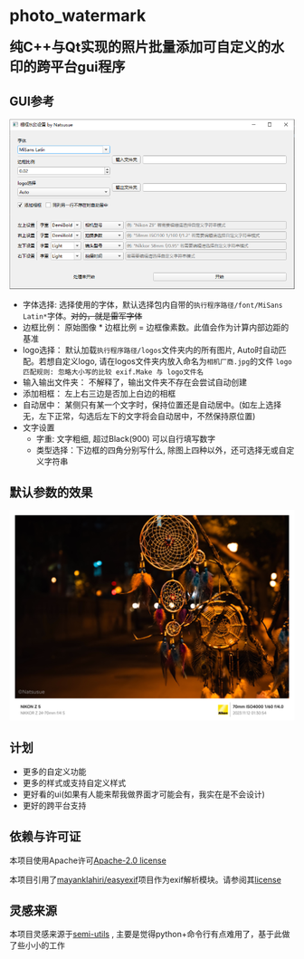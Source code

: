 # photo_watermark

<font size=5>**纯C++与Qt实现的照片批量添加可自定义的水印的跨平台gui程序**</font>

## GUI参考
![](doc/gui.png)

* 字体选择:  选择使用的字体，默认选择包内自带的```执行程序路径/font/MiSans Latin*```字体。~~对的，就是雷军字体~~
* 边框比例： 原始图像 * 边框比例 = 边框像素数。此值会作为计算内部边距的基准
* logo选择： 默认加载```执行程序路径/logos```文件夹内的所有图片, Auto时自动匹配。若想自定义logo, 请在logos文件夹内放入命名为```相机厂商.jpg```的文件 ```logo匹配规则: 忽略大小写的比较 exif.Make 与 logo文件名```
* 输入输出文件夹： 不解释了，输出文件夹不存在会尝试自动创建
* 添加相框： 左上右三边是否加上白边的相框
* 自动居中： 某侧只有某一个文字时，保持位置还是自动居中。(如左上选择无，左下正常，勾选后左下的文字将会自动居中，不然保持原位置)
* 文字设置
    * 字重: 文字粗细, 超过Black(900) 可以自行填写数字
    * 类型选择：下边框的四角分别写什么, 除图上四种以外，还可选择无或自定义字符串

## 默认参数的效果
![](doc/default.png)

## 计划
- 更多的自定义功能
- 更多的样式或支持自定义样式
- 更好看的ui(如果有人能来帮我做界面才可能会有，我实在是不会设计)
- 更好的跨平台支持


## 依赖与许可证
本项目使用Apache许可[Apache-2.0 license](LICENSE)

本项目引用了[mayanklahiri/easyexif](https://github.com/mayanklahiri/easyexif)项目作为exif解析模块。请参阅其[license](https://github.com/mayanklahiri/easyexif/blob/master/LICENSE)

## 灵感来源
本项目灵感来源于[semi-utils](https://github.com/leslievan/semi-utils) , 主要是觉得python+命令行有点难用了，基于此做了些小小的工作
